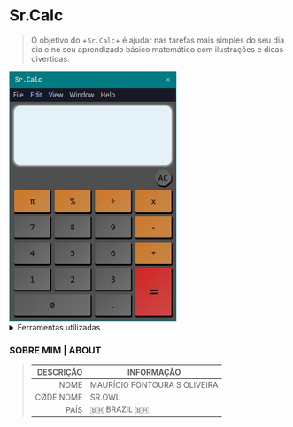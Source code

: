# Sr.Calc

> O objetivo do +`Sr.Calc`+ é ajudar nas tarefas mais simples do seu dia dia e no seu aprendizado básico matemático com ilustrações e dicas divertidas.

<picture>
  <source media="(prefers-color-scheme: light)" srcset="[../src/image/Sr.Calc.png](https://user-images.githubusercontent.com/25423296/163456779-a8556205-d0a5-45e2-ac17-42d089e3c3f8.png)">
  <img alt="Image de uma calculadora simples" src="/src/image/Sr.Calc.png">
</picture>

<details>
  <summary> Ferramentas utilizadas </summary>
  
| Languages |
|-----------|
| ELECTRON  |
| JAVASCRIPT|
| HTML      |
| CSS       |
</details>

### SOBRE MIM | ABOUT

> | DESCRIÇÃO |INFORMAÇÃO|
> |----------:|----------|
> | NOME      |MAURÍCIO FONTOURA S OLIVEIRA|
> | CØDE NOME |SR.OWL    |
> | PAÍS      | 🇧🇷 BRAZIL 🇧🇷|

